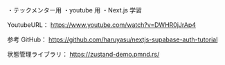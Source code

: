 ・テックメンター用
・youtube 用
・Next.js 学習

YoutubeURL：
https://www.youtube.com/watch?v=DWHR0jJrAp4

参考 GitHub：
https://github.com/haruyasu/nextjs-supabase-auth-tutorial

状態管理ライブラリ：
https://zustand-demo.pmnd.rs/

